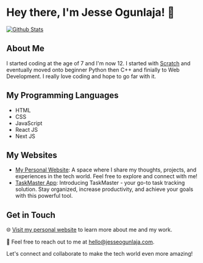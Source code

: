 # Hey there, I'm Jesse Ogunlaja! 👋

[![Github Stats](https://github-readme-stats.vercel.app/api?username=JesseOgunlaja&show_icons=true&count_private=true&hide=contribs)](https://github.com/JesseOgunlaja)

## About Me
I started coding at the age of 7 and I'm now 12. I started with [Scratch](https://scratch.mit.edu) and eventually moved onto beginner Python then C++ and finially to Web Development.
I really love coding and hope to go far with it.

## My Programming Languages
- HTML
- CSS
- JavaScript
- React JS
- Next JS

## My Websites
- [My Personal Website](https://jesseogunlaja.com): A space where I share my thoughts, projects, and experiences in the tech world. Feel free to explore and connect with me!
- [TaskMaster App](https://taskmasterapp.com): Introducing TaskMaster - your go-to task tracking solution. Stay organized, increase productivity, and achieve your goals with this powerful tool.

## Get in Touch
🌐 [Visit my personal website](https://jesseogunlaja.com) to learn more about me and my work.

📧 Feel free to reach out to me at [hello@jesseogunlaja.com](mailto:hello@jesseogunlaja.com).

Let's connect and collaborate to make the tech world even more amazing!
